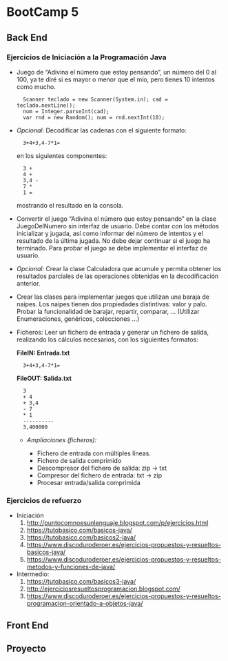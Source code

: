 # BootCamp 5

## Back End

### Ejercicios de Iniciación a la Programación Java
- Juego de “Adivina el número que estoy pensando”, un número del 0 al 100, ya te diré si es mayor o menor que el mío, pero tienes 10 intentos como mucho.

        Scanner teclado = new Scanner(System.in); cad = teclado.nextLine();  
        num = Integer.parseInt(cad);
        var rnd = new Random(); num = rnd.nextInt(10);  

- *Opcional:* Decodificar las cadenas con el siguiente formato:  

        3+4+3,4-7*1=

    en los siguientes componentes:  

        3 +  
        4 +  
        3,4 -  
        7 *  
        1 =  
    mostrando el resultado en la consola.

- Convertir el juego “Adivina el número que estoy pensando” en la clase JuegoDelNumero sin interfaz de usuario. Debe contar con los métodos inicializar y jugada, así como informar del número de intentos y el resultado de la última jugada. No debe dejar continuar si el juego ha terminado. Para probar el juego se debe implementar el interfaz de usuario.

- *Opcional:* Crear la clase Calculadora que acumule y permita obtener los resultados parciales de las operaciones obtenidas en la decodificación anterior.

- Crear las clases para implementar juegos que utilizan una baraja de naipes. Los naipes tienen dos propiedades distintivas: valor y palo. Probar la funcionalidad de barajar, repartir, comparar, … (Utilizar Enumeraciones, genéricos, colecciones …)

- Ficheros: Leer un fichero de entrada y generar un fichero de salida, realizando los cálculos necesarios, con los siguientes formatos:

    **FileIN: Entrada.txt**

        3+4+3,4-7*1=

    **FileOUT: Salida.txt**

        3  
        + 4  
        + 3,4  
        - 7  
        * 1  
        ----------  
        3,400000

  - *Ampliaciones (ficheros):*

    + Fichero de entrada con múltiples líneas.
    + Fichero de salida comprimido
    + Descompresor del fichero de salida: zip -> txt
    + Compresor del fichero de entrada: txt -> zip
    + Procesar entrada/salida comprimida

### Ejercicios de refuerzo

- Iniciación    
    1. <http://puntocomnoesunlenguaje.blogspot.com/p/ejercicios.html>
    2. <https://tutobasico.com/basicos-java/>
    3. <https://tutobasico.com/basicos2-java/>
    4. <https://www.discoduroderoer.es/ejercicios-propuestos-y-resueltos-basicos-java/>
    5. <https://www.discoduroderoer.es/ejercicios-propuestos-y-resueltos-metodos-y-funciones-de-java/>
- Intermedio:
    1. <https://tutobasico.com/basicos3-java/>
    2. <http://ejerciciosresueltosprogramacion.blogspot.com/>
    3. <https://www.discoduroderoer.es/ejercicios-propuestos-y-resueltos-programacion-orientado-a-objetos-java/>

## Front End

## Proyecto
